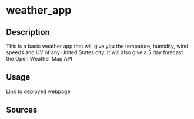 # weather_app

## Description

This is a basic weather app that will give you the tempature, humidity, wind speeds and UV of any United States city. It will also give a 5 day forecast the Open Weather Map API

## Usage

<!-- screenshot of webpage -->

Link to deployed webpage
<!-- link to webpage -->

## Sources

